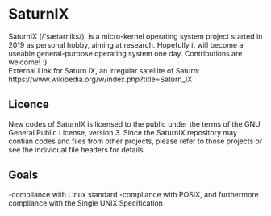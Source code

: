 SaturnIX
========
<p>
  SaturnIX (/'sætərniks/), is a micro-kernel operating system project  started in 2019 as personal hobby, aiming at research. Hopefully it will become a useable general-purpose operating system one day. Contributions are welcome! :)<br>
  External Link for Saturn IX, an irregular satellite of Saturn:<br>
  https://www.wikipedia.org/w/index.php?title=Saturn_IX
</p>

Licence
--------
<p>
  New codes of SaturnIX is licensed to the public under the terms of the GNU General Public License, version 3.
  Since the SaturnIX repository may contian codes and files from other projects, please refer to those projects or see the individual file headers for details.
</p>

Goals
--------
-compliance with Linux standard
-compliance with POSIX, and furthermore compliance with the Single UNIX Specification
